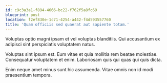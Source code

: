 ```yaml
---
id: c9c3a3a1-f894-4666-bc22-f762f5a8fc69
blueprint: post
location: f2ef830e-1c71-4254-a442-f4d593557760
title: 'Quam officiis sed quaerat aut sapiente totam.'
---
```

Voluptas optio magni ipsam et vel voluptas blanditiis. Qui accusantium ex adipisci sint perspiciatis voluptatem natus.

Voluptas sint ipsum est. Eum vitae et quia mollitia rem beatae molestiae. Consequatur voluptatem et enim. Laboriosam quis qui quas qui quis dicta.

Enim neque amet minus sunt hic assumenda. Vitae omnis non id modi praesentium tempora.